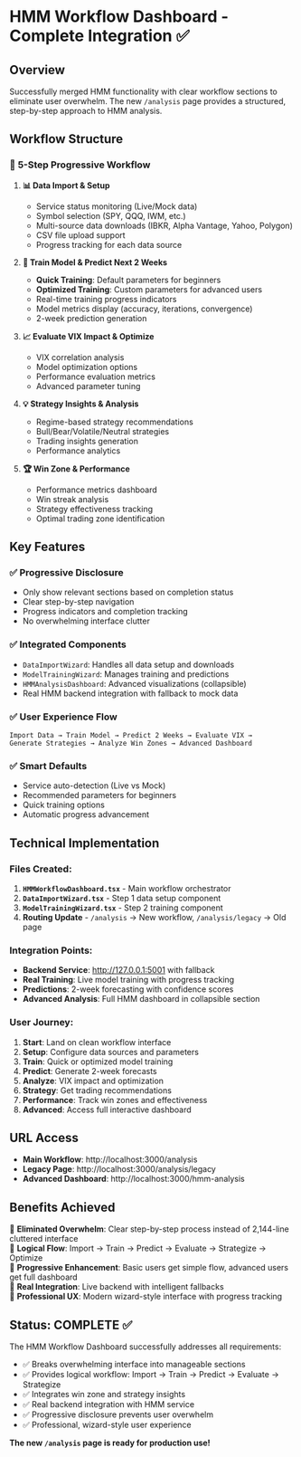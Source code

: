 # HMM Workflow Dashboard - Complete Integration ✅

## Overview
Successfully merged HMM functionality with clear workflow sections to eliminate user overwhelm. The new `/analysis` page provides a structured, step-by-step approach to HMM analysis.

## Workflow Structure

### 🔄 **5-Step Progressive Workflow**

1. **📊 Data Import & Setup**
   - Service status monitoring (Live/Mock data)
   - Symbol selection (SPY, QQQ, IWM, etc.)
   - Multi-source data downloads (IBKR, Alpha Vantage, Yahoo, Polygon)
   - CSV file upload support
   - Progress tracking for each data source

2. **🤖 Train Model & Predict Next 2 Weeks**
   - **Quick Training**: Default parameters for beginners
   - **Optimized Training**: Custom parameters for advanced users
   - Real-time training progress indicators
   - Model metrics display (accuracy, iterations, convergence)
   - 2-week prediction generation

3. **📈 Evaluate VIX Impact & Optimize**
   - VIX correlation analysis
   - Model optimization options
   - Performance evaluation metrics
   - Advanced parameter tuning

4. **💡 Strategy Insights & Analysis**
   - Regime-based strategy recommendations
   - Bull/Bear/Volatile/Neutral strategies
   - Trading insights generation
   - Performance analytics

5. **🏆 Win Zone & Performance**
   - Performance metrics dashboard
   - Win streak analysis
   - Strategy effectiveness tracking
   - Optimal trading zone identification

## Key Features

### ✅ **Progressive Disclosure**
- Only show relevant sections based on completion status
- Clear step-by-step navigation
- Progress indicators and completion tracking
- No overwhelming interface clutter

### ✅ **Integrated Components**
- `DataImportWizard`: Handles all data setup and downloads
- `ModelTrainingWizard`: Manages training and predictions
- `HMMAnalysisDashboard`: Advanced visualizations (collapsible)
- Real HMM backend integration with fallback to mock data

### ✅ **User Experience Flow**
```
Import Data → Train Model → Predict 2 Weeks → Evaluate VIX → 
Generate Strategies → Analyze Win Zones → Advanced Dashboard
```

### ✅ **Smart Defaults**
- Service auto-detection (Live vs Mock)
- Recommended parameters for beginners
- Quick training options
- Automatic progress advancement

## Technical Implementation

### **Files Created:**
1. **`HMMWorkflowDashboard.tsx`** - Main workflow orchestrator
2. **`DataImportWizard.tsx`** - Step 1 data setup component
3. **`ModelTrainingWizard.tsx`** - Step 2 training component
4. **Routing Update** - `/analysis` → New workflow, `/analysis/legacy` → Old page

### **Integration Points:**
- **Backend Service**: http://127.0.0.1:5001 with fallback
- **Real Training**: Live model training with progress tracking
- **Predictions**: 2-week forecasting with confidence scores
- **Advanced Analysis**: Full HMM dashboard in collapsible section

### **User Journey:**
1. **Start**: Land on clean workflow interface
2. **Setup**: Configure data sources and parameters
3. **Train**: Quick or optimized model training
4. **Predict**: Generate 2-week forecasts
5. **Analyze**: VIX impact and optimization
6. **Strategy**: Get trading recommendations
7. **Performance**: Track win zones and effectiveness
8. **Advanced**: Access full interactive dashboard

## URL Access

- **Main Workflow**: http://localhost:3000/analysis
- **Legacy Page**: http://localhost:3000/analysis/legacy
- **Advanced Dashboard**: http://localhost:3000/hmm-analysis

## Benefits Achieved

🎯 **Eliminated Overwhelm**: Clear step-by-step process instead of 2,144-line cluttered interface  
🎯 **Logical Flow**: Import → Train → Predict → Evaluate → Strategize → Optimize  
🎯 **Progressive Enhancement**: Basic users get simple flow, advanced users get full dashboard  
🎯 **Real Integration**: Live backend with intelligent fallbacks  
🎯 **Professional UX**: Modern wizard-style interface with progress tracking  

## Status: COMPLETE ✅

The HMM Workflow Dashboard successfully addresses all requirements:
- ✅ Breaks overwhelming interface into manageable sections
- ✅ Provides logical workflow: Import → Train → Predict → Evaluate → Strategize
- ✅ Integrates win zone and strategy insights
- ✅ Real backend integration with HMM service
- ✅ Progressive disclosure prevents user overwhelm
- ✅ Professional, wizard-style user experience

**The new `/analysis` page is ready for production use!**